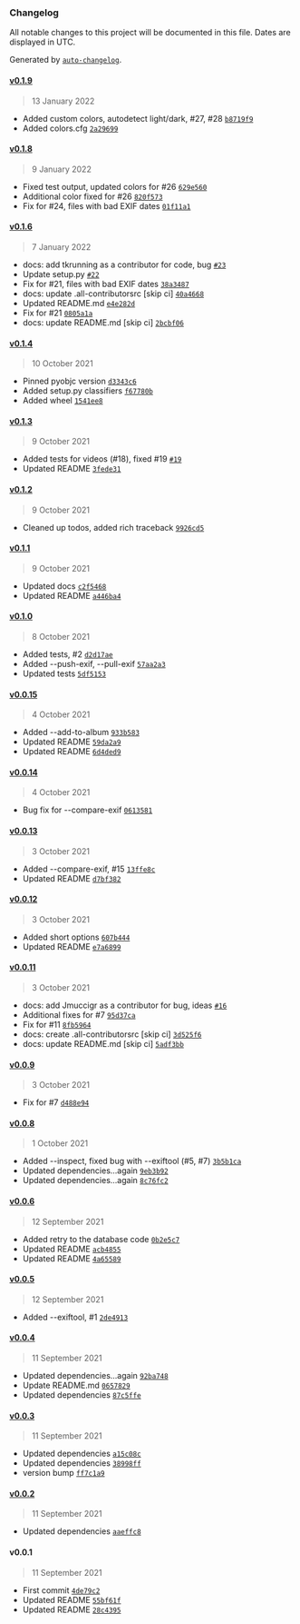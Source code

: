### Changelog

All notable changes to this project will be documented in this file. Dates are displayed in UTC.

Generated by [`auto-changelog`](https://github.com/CookPete/auto-changelog).

#### [v0.1.9](https://github.com/RhetTbull/photos_time_warp/compare/v0.1.8...v0.1.9)

> 13 January 2022

- Added custom colors, autodetect light/dark, #27, #28 [`b8719f9`](https://github.com/RhetTbull/photos_time_warp/commit/b8719f9ef1226845654ef1ec2701d6f904b36ae3)
- Added colors.cfg [`2a29699`](https://github.com/RhetTbull/photos_time_warp/commit/2a29699914172d85b2c083b566d1150f07fad099)

#### [v0.1.8](https://github.com/RhetTbull/photos_time_warp/compare/v0.1.6...v0.1.8)

> 9 January 2022

- Fixed test output, updated colors for #26 [`629e560`](https://github.com/RhetTbull/photos_time_warp/commit/629e5605b9c4b025528e4945ce0d5461207532b5)
- Additional color fixed for #26 [`820f573`](https://github.com/RhetTbull/photos_time_warp/commit/820f573ba1b2dce1e1a52613bd567bf40e3d94db)
- Fix for #24, files with bad EXIF dates [`01f11a1`](https://github.com/RhetTbull/photos_time_warp/commit/01f11a1b0382bd8d18c7f11bcc4545739d94036d)

#### [v0.1.6](https://github.com/RhetTbull/photos_time_warp/compare/v0.1.4...v0.1.6)

> 7 January 2022

- docs: add tkrunning as a contributor for code, bug [`#23`](https://github.com/RhetTbull/photos_time_warp/pull/23)
- Update setup.py [`#22`](https://github.com/RhetTbull/photos_time_warp/pull/22)
- Fix for #21, files with bad EXIF dates [`38a3487`](https://github.com/RhetTbull/photos_time_warp/commit/38a348788a1d770765d76559c4d617f1d133e5f5)
- docs: update .all-contributorsrc [skip ci] [`40a4668`](https://github.com/RhetTbull/photos_time_warp/commit/40a466876e43318438fd17d28c8a1919de03804d)
- Updated README.md [`e4e282d`](https://github.com/RhetTbull/photos_time_warp/commit/e4e282d260a77e12e51dddfde7675dd7cd8eac85)
- Fix for #21 [`0805a1a`](https://github.com/RhetTbull/photos_time_warp/commit/0805a1a4f778387847f8a06040fe187cce744beb)
- docs: update README.md [skip ci] [`2bcbf06`](https://github.com/RhetTbull/photos_time_warp/commit/2bcbf06e6a76c6a5469e33ade684e20f7a0d77e2)

#### [v0.1.4](https://github.com/RhetTbull/photos_time_warp/compare/v0.1.3...v0.1.4)

> 10 October 2021

- Pinned pyobjc version [`d3343c6`](https://github.com/RhetTbull/photos_time_warp/commit/d3343c6999c26048078af56a5a5ad89b9d231630)
- Added setup.py classifiers [`f67780b`](https://github.com/RhetTbull/photos_time_warp/commit/f67780bf57310f72db9411e40de1b739673e6175)
- Added wheel [`1541ee8`](https://github.com/RhetTbull/photos_time_warp/commit/1541ee8c138fe83510bce338739ef4a1f381c3bd)

#### [v0.1.3](https://github.com/RhetTbull/photos_time_warp/compare/v0.1.2...v0.1.3)

> 9 October 2021

- Added tests for videos (#18), fixed #19 [`#19`](https://github.com/RhetTbull/photos_time_warp/issues/19)
- Updated README [`3fede31`](https://github.com/RhetTbull/photos_time_warp/commit/3fede31863231e65112f944919b490c84478ba57)

#### [v0.1.2](https://github.com/RhetTbull/photos_time_warp/compare/v0.1.1...v0.1.2)

> 9 October 2021

- Cleaned up todos, added rich traceback [`9926cd5`](https://github.com/RhetTbull/photos_time_warp/commit/9926cd551d8699b33405dd8146c192c2010754a9)

#### [v0.1.1](https://github.com/RhetTbull/photos_time_warp/compare/v0.1.0...v0.1.1)

> 9 October 2021

- Updated docs [`c2f5468`](https://github.com/RhetTbull/photos_time_warp/commit/c2f5468f65ca64b31427f999a48ee3163a95ad97)
- Updated README [`a446ba4`](https://github.com/RhetTbull/photos_time_warp/commit/a446ba4a4ddbde7e36dc06378a5d6e6abf40a47f)

#### [v0.1.0](https://github.com/RhetTbull/photos_time_warp/compare/v0.0.15...v0.1.0)

> 8 October 2021

- Added tests, #2 [`d2d17ae`](https://github.com/RhetTbull/photos_time_warp/commit/d2d17aeaee0e7e0f978599f9694133bd837d91e9)
- Added --push-exif, --pull-exif [`57aa2a3`](https://github.com/RhetTbull/photos_time_warp/commit/57aa2a3b83b5a7aefd24222b66ee11a0e2b5e44f)
- Updated tests [`5df5153`](https://github.com/RhetTbull/photos_time_warp/commit/5df5153e06ae08960235f4c49a9cc488651d29d1)

#### [v0.0.15](https://github.com/RhetTbull/photos_time_warp/compare/v0.0.14...v0.0.15)

> 4 October 2021

- Added --add-to-album [`933b583`](https://github.com/RhetTbull/photos_time_warp/commit/933b583041e247e001d0d276faeb7b57879af2df)
- Updated README [`59da2a9`](https://github.com/RhetTbull/photos_time_warp/commit/59da2a992b92b8514d4ac9559ac77075cec89438)
- Updated README [`6d4ded9`](https://github.com/RhetTbull/photos_time_warp/commit/6d4ded9a2bd312de051f9635d5c5e6d7b9435379)

#### [v0.0.14](https://github.com/RhetTbull/photos_time_warp/compare/v0.0.13...v0.0.14)

> 4 October 2021

- Bug fix for --compare-exif [`0613581`](https://github.com/RhetTbull/photos_time_warp/commit/061358188c38c0da30539b274b16c1725aacb7ba)

#### [v0.0.13](https://github.com/RhetTbull/photos_time_warp/compare/v0.0.12...v0.0.13)

> 3 October 2021

- Added --compare-exif, #15 [`13ffe8c`](https://github.com/RhetTbull/photos_time_warp/commit/13ffe8c76aa0e0a2c5735355b220878324efea33)
- Updated README [`d7bf382`](https://github.com/RhetTbull/photos_time_warp/commit/d7bf382156b322411b3926818e6e6793e2d9cf41)

#### [v0.0.12](https://github.com/RhetTbull/photos_time_warp/compare/v0.0.11...v0.0.12)

> 3 October 2021

- Added short options [`607b444`](https://github.com/RhetTbull/photos_time_warp/commit/607b44491dd4ed4d82ca8615b2f27b20ea854c09)
- Updated README [`e7a6899`](https://github.com/RhetTbull/photos_time_warp/commit/e7a6899a9443a03febf679af6fd4ede8a7cb0c94)

#### [v0.0.11](https://github.com/RhetTbull/photos_time_warp/compare/v0.0.9...v0.0.11)

> 3 October 2021

- docs: add Jmuccigr as a contributor for bug, ideas [`#16`](https://github.com/RhetTbull/photos_time_warp/pull/16)
- Additional fixes for #7 [`95d37ca`](https://github.com/RhetTbull/photos_time_warp/commit/95d37ca6990e14e0b91cc387d882631b449099e1)
- Fix for #11 [`8fb5964`](https://github.com/RhetTbull/photos_time_warp/commit/8fb5964d15927edbf0b6a8b2cd0ff073948caa03)
- docs: create .all-contributorsrc [skip ci] [`3d525f6`](https://github.com/RhetTbull/photos_time_warp/commit/3d525f65261866417ef0c9c61279158fb99cda19)
- docs: update README.md [skip ci] [`5adf3bb`](https://github.com/RhetTbull/photos_time_warp/commit/5adf3bb95d70a5173c2d42cd7de788a298e20731)

#### [v0.0.9](https://github.com/RhetTbull/photos_time_warp/compare/v0.0.8...v0.0.9)

> 3 October 2021

- Fix for #7 [`d488e94`](https://github.com/RhetTbull/photos_time_warp/commit/d488e94abc35db8b19ef1e98700501a9b5e41613)

#### [v0.0.8](https://github.com/RhetTbull/photos_time_warp/compare/v0.0.6...v0.0.8)

> 1 October 2021

- Added --inspect, fixed bug with --exiftool (#5, #7) [`3b5b1ca`](https://github.com/RhetTbull/photos_time_warp/commit/3b5b1ca0fe7d1be0da25cd228c3e8e77d2712d09)
- Updated dependencies...again [`9eb3b92`](https://github.com/RhetTbull/photos_time_warp/commit/9eb3b92928201a8275017f9aacc40fef01f94090)
- Updated dependencies...again [`8c76fc2`](https://github.com/RhetTbull/photos_time_warp/commit/8c76fc2a499554e5bfd3ddabc06111f55530aef3)

#### [v0.0.6](https://github.com/RhetTbull/photos_time_warp/compare/v0.0.5...v0.0.6)

> 12 September 2021

- Added retry to the database code [`0b2e5c7`](https://github.com/RhetTbull/photos_time_warp/commit/0b2e5c7b4dd89b300eb4ce340ac2ded4cb03ecbc)
- Updated README [`acb4855`](https://github.com/RhetTbull/photos_time_warp/commit/acb4855a22cef4a4bc43b2b08f1ea0e5a8b14100)
- Updated README [`4a65589`](https://github.com/RhetTbull/photos_time_warp/commit/4a655899b42ef1343171f4b06213bdc07f302208)

#### [v0.0.5](https://github.com/RhetTbull/photos_time_warp/compare/v0.0.4...v0.0.5)

> 12 September 2021

- Added --exiftool, #1 [`2de4913`](https://github.com/RhetTbull/photos_time_warp/commit/2de4913bd6a897d3f152129101eee7ec7577b1ab)

#### [v0.0.4](https://github.com/RhetTbull/photos_time_warp/compare/v0.0.3...v0.0.4)

> 11 September 2021

- Updated dependencies...again [`92ba748`](https://github.com/RhetTbull/photos_time_warp/commit/92ba7481f23aebd59e863a1efb8af40ca2711c2f)
- Update README.md [`0657829`](https://github.com/RhetTbull/photos_time_warp/commit/0657829dd9c2eb021796568eb5b9dc21179bc25d)
- Updated dependencies [`87c5ffe`](https://github.com/RhetTbull/photos_time_warp/commit/87c5ffe7371fef4753a0a6cbba1cb49085a5addf)

#### [v0.0.3](https://github.com/RhetTbull/photos_time_warp/compare/v0.0.2...v0.0.3)

> 11 September 2021

- Updated dependencies [`a15c08c`](https://github.com/RhetTbull/photos_time_warp/commit/a15c08cf122b600fc1e225003f9a97f9a77d32d6)
- Updated dependencies [`38998ff`](https://github.com/RhetTbull/photos_time_warp/commit/38998ff6742dd926ba21cc40d7fba922a0537165)
- version bump [`ff7c1a9`](https://github.com/RhetTbull/photos_time_warp/commit/ff7c1a9680468dbe08ca85d426026f46c873587c)

#### [v0.0.2](https://github.com/RhetTbull/photos_time_warp/compare/v0.0.1...v0.0.2)

> 11 September 2021

- Updated dependencies [`aaeffc8`](https://github.com/RhetTbull/photos_time_warp/commit/aaeffc871e18664b2048dc10207ce6312e252a47)

#### v0.0.1

> 11 September 2021

- First commit [`4de79c2`](https://github.com/RhetTbull/photos_time_warp/commit/4de79c2d07f21e4ccaaa4f3d223025bc228ea286)
- Updated README [`55bf61f`](https://github.com/RhetTbull/photos_time_warp/commit/55bf61f3bd3901f1b6b365445cb9bfa8f85da50d)
- Updated README [`28c4395`](https://github.com/RhetTbull/photos_time_warp/commit/28c4395b95c747e850630ad3758e70f82b3e90c0)
